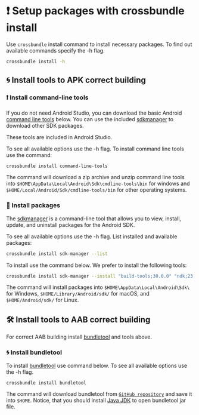 # ❗ Setup packages with crossbundle install

Use `crossbundle` install command to install necessary packages. To find out available commands specify the -h flag.

```sh
crossbundle install -h
```

## 🌀 Install tools to APK correct building

### ❗ Install command-line tools

If you do not need Android Studio, you can download the basic Android [command line tools](https://developer.android.com/studio/command-line) below. You can use the included [sdkmanager](https://developer.android.com/studio/command-line/sdkmanager) to download other SDK packages.

These tools are included in Android Studio.

To see all available options use the -h flag. To install command line tools use the command:

```sh
crossbundle install command-line-tools
```

The command will download a zip archive and unzip command line tools into `$HOME\AppData\Local\Android\Sdk\cmdline-tools\bin` for windows and `$HOME/Local/Android/Sdk/cmdline-tools/bin` for other operating systems.

### 📂 Install packages

The [sdkmanager](https://developer.android.com/studio/command-line/sdkmanager) is a command-line tool that allows you to view, install, update, and uninstall packages for the Android SDK.

To see all available options use the -h flag. List installed and available packages:

```sh
crossbundle install sdk-manager --list
```

To install use the command below. We prefer to install the following tools:

```sh
crossbundle install sdk-manager --install "build-tools;30.0.0" "ndk;23.1.7779620" "platforms;android-30"
```

The command will install packages into `$HOME\AppData\Local\Android\Sdk\` for Windows, `$HOME/Library/Android/sdk/` for macOS, and `$HOME/Android/sdk/` for Linux.

## 🛠️ Install tools to AAB correct building

For correct AAB building install [bundletool](https://developer.android.com/studio/command-line/bundletool) and tools above.

### 🌀 Install bundletool

To install [bundletool](https://developer.android.com/studio/command-line/bundletool) use command below. To see all available options use the -h flag.

```sh
crossbundle install bundletool
```

The command will download bundletool from [`GitHub repository`](https://github.com/google/bundletool/releases) and save it into `$HOME`. Notice, that you should install [Java JDK](https://www.oracle.com/java/technologies/downloads/) to open bundletool jar file.
